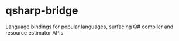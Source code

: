 # qsharp-bridge
Language bindings for popular languages, surfacing Q# compiler and resource estimator APIs
